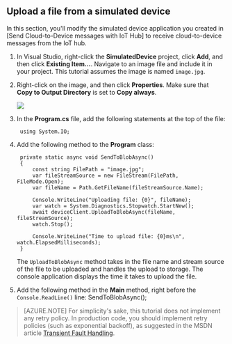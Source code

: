 ## Upload a file from a simulated device

In this section, you'll modify the simulated device application you created in [Send Cloud-to-Device messages with IoT Hub] to receive cloud-to-device messages from the IoT hub.

1. In Visual Studio, right-click the **SimulatedDevice** project, click **Add**, and then click **Existing Item...**. Navigate to an image file and include it in your project. This tutorial assumes the image is named `image.jpg`.

2. Right-click on the image, and then click **Properties**. Make sure that **Copy to Output Directory** is set to **Copy always**.

    ![][1]

3. In the **Program.cs** file, add the following statements at the top of the file:

        using System.IO;

4. Add the following method to the **Program** class:
         
        private static async void SendToBlobAsync()
        {
            const string FilePath = "image.jpg";
            var fileStreamSource = new FileStream(FilePath, FileMode.Open);
            var fileName = Path.GetFileName(fileStreamSource.Name);

            Console.WriteLine("Uploading file: {0}", fileName);
            var watch = System.Diagnostics.Stopwatch.StartNew();
            await deviceClient.UploadToBlobAsync(fileName, fileStreamSource);
            watch.Stop();

            Console.WriteLine("Time to upload file: {0}ms\n", watch.ElapsedMilliseconds);
        }

    The `UploadToBlobAsync` method takes in the file name and stream source of the file to be uploaded and handles the upload to storage. The console application displays the time it takes to upload the file.

5. Add the following method in the **Main** method, right before the `Console.ReadLine()` line:
        SendToBlobAsync();

> [AZURE.NOTE] For simplicity's sake, this tutorial does not implement any retry policy. In production code, you should implement retry policies (such as exponential backoff), as suggested in the MSDN article [Transient Fault Handling].

<!-- Links -->
[IoT Hub Developer Guide - C2D]: iot-hub-devguide.md#c2d
[Transient Fault Handling]: https://msdn.microsoft.com/library/hh680901(v=pandp.50).aspx

<!-- Images -->
[1]: ././media/iot-hub-csharp-csharp-file-upload/image-properties.png
